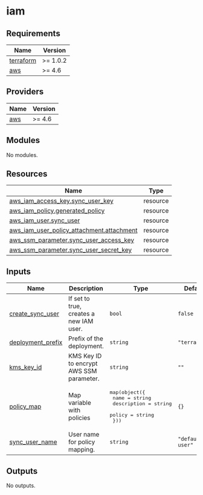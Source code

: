 # iam

<!-- BEGINNING OF PRE-COMMIT-TERRAFORM DOCS HOOK -->
## Requirements

| Name | Version |
|------|---------|
| <a name="requirement_terraform"></a> [terraform](#requirement\_terraform) | >= 1.0.2 |
| <a name="requirement_aws"></a> [aws](#requirement\_aws) | >= 4.6 |

## Providers

| Name | Version |
|------|---------|
| <a name="provider_aws"></a> [aws](#provider\_aws) | >= 4.6 |

## Modules

No modules.

## Resources

| Name | Type |
|------|------|
| [aws_iam_access_key.sync_user_key](https://registry.terraform.io/providers/hashicorp/aws/latest/docs/resources/iam_access_key) | resource |
| [aws_iam_policy.generated_policy](https://registry.terraform.io/providers/hashicorp/aws/latest/docs/resources/iam_policy) | resource |
| [aws_iam_user.sync_user](https://registry.terraform.io/providers/hashicorp/aws/latest/docs/resources/iam_user) | resource |
| [aws_iam_user_policy_attachment.attachment](https://registry.terraform.io/providers/hashicorp/aws/latest/docs/resources/iam_user_policy_attachment) | resource |
| [aws_ssm_parameter.sync_user_access_key](https://registry.terraform.io/providers/hashicorp/aws/latest/docs/resources/ssm_parameter) | resource |
| [aws_ssm_parameter.sync_user_secret_key](https://registry.terraform.io/providers/hashicorp/aws/latest/docs/resources/ssm_parameter) | resource |

## Inputs

| Name | Description | Type | Default | Required |
|------|-------------|------|---------|:--------:|
| <a name="input_create_sync_user"></a> [create\_sync\_user](#input\_create\_sync\_user) | If set to true, creates a new IAM user. | `bool` | `false` | no |
| <a name="input_deployment_prefix"></a> [deployment\_prefix](#input\_deployment\_prefix) | Prefix of the deployment. | `string` | `"terraform"` | no |
| <a name="input_kms_key_id"></a> [kms\_key\_id](#input\_kms\_key\_id) | KMS Key ID to encrypt AWS SSM parameter. | `string` | `""` | no |
| <a name="input_policy_map"></a> [policy\_map](#input\_policy\_map) | Map variable with policies | <pre>map(object({<br>    name        = string<br>    description = string<br>    policy      = string<br>  }))</pre> | `{}` | no |
| <a name="input_sync_user_name"></a> [sync\_user\_name](#input\_sync\_user\_name) | User name for policy mapping. | `string` | `"default-user"` | no |

## Outputs

No outputs.
<!-- END OF PRE-COMMIT-TERRAFORM DOCS HOOK -->

